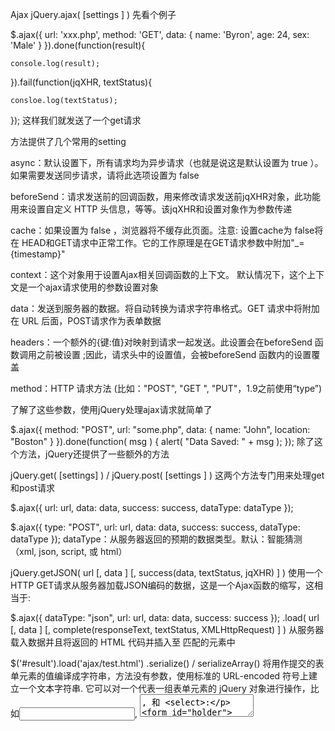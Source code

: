 Ajax
jQuery.ajax( [settings ] )
先看个例子

$.ajax({
    url: 'xxx.php',
    method: 'GET',
    data: {
        name: 'Byron',
        age: 24,
        sex: 'Male'
    }
}).done(function(result){

    console.log(result);

}).fail(function(jqXHR, textStatus){

    consloe.log(textStatus);

});
这样我们就发送了一个get请求

方法提供了几个常用的setting

async：默认设置下，所有请求均为异步请求（也就是说这是默认设置为 true ）。如果需要发送同步请求，请将此选项设置为 false

beforeSend：请求发送前的回调函数，用来修改请求发送前jqXHR对象，此功能用来设置自定义 HTTP 头信息，等等。该jqXHR和设置对象作为参数传递

cache：如果设置为 false ，浏览器将不缓存此页面。注意: 设置cache为 false将在 HEAD和GET请求中正常工作。它的工作原理是在GET请求参数中附加"_={timestamp}"

context：这个对象用于设置Ajax相关回调函数的上下文。 默认情况下，这个上下文是一个ajax请求使用的参数设置对象

data：发送到服务器的数据。将自动转换为请求字符串格式。GET 请求中将附加在 URL 后面，POST请求作为表单数据

headers：一个额外的{键:值}对映射到请求一起发送。此设置会在beforeSend 函数调用之前被设置 ;因此，请求头中的设置值，会被beforeSend 函数内的设置覆盖

method：HTTP 请求方法 (比如："POST", "GET ", "PUT"，1.9之前使用“type”)

了解了这些参数，使用jQuery处理ajax请求就简单了

$.ajax({
  method: "POST",
  url: "some.php",
  data: { name: "John", location: "Boston" }
}).done(function( msg ) {
  alert( "Data Saved: " + msg );
});
除了这个方法，jQuery还提供了一些额外的方法

jQuery.get( [settings] ) / jQuery.post( [settings ] )
这两个方法专门用来处理get和post请求

$.ajax({
  url: url,
  data: data,
  success: success,
  dataType: dataType
});

$.ajax({
  type: "POST",
  url: url,
  data: data,
  success: success,
  dataType: dataType
});
dataType：从服务器返回的预期的数据类型。默认：智能猜测（xml, json, script, 或 html）

jQuery.getJSON( url [, data ] [, success(data, textStatus, jqXHR) ] )
使用一个HTTP GET请求从服务器加载JSON编码的数据，这是一个Ajax函数的缩写，这相当于:

$.ajax({
  dataType: "json",
  url: url,
  data: data,
  success: success
});
.load( url [, data ] [, complete(responseText, textStatus, XMLHttpRequest) ] )
从服务器载入数据并且将返回的 HTML 代码并插入至 匹配的元素中

$('#result').load('ajax/test.html')
.serialize() / serializeArray()
将用作提交的表单元素的值编译成字符串，方法没有参数，使用标准的 URL-encoded 符号上建立一个文本字符串. 它可以对一个代表一组表单元素的 jQuery 对象进行操作，比如<input>, <textarea>, 和 <select>:

<form id="holder">
  <input type="text" name="a" value="1"/>
  <div>
    <input type="text" name="b" value="2" id="b" />
  </div>
  <input type="hidden" name="c" value="3" id="c" />
  <div>
    <input type="checkbox" name="f" value="8" checked="true"/>
    <input type="checkbox" name="f" value="9" checked="true"/>
  </div>
</form>

$("#holder").serialize(); //a=1&b=2&c=3&f=8&f=9

$("#holder").serializeArray();
/*
    [
      {name: 'a', value: '1'},
      {name: 'b', value: '2'},
      {name: 'c', value: '3'},
      {name: 'f', value: '8'},
      {name: 'f', value: '9'}
    ]
*/
serialize和serializeArray都是针对JQuery对象(选中的FORM元素)进行操作，只是返回值格式不同而已。这里特别要注意：这2个API只能操作form，如果将holder改成div，会发现不起作用